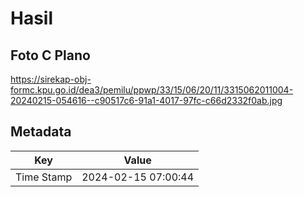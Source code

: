 # Hasil

## Foto C Plano

https://sirekap-obj-formc.kpu.go.id/dea3/pemilu/ppwp/33/15/06/20/11/3315062011004-20240215-054616--c90517c6-91a1-4017-97fc-c66d2332f0ab.jpg


## Metadata

| Key        | Value               |
| ---------- | ------------------- |
| Time Stamp | 2024-02-15 07:00:44 |



